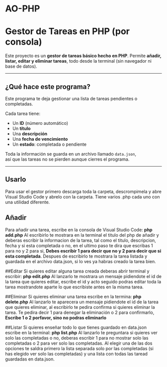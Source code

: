# AO-PHP

# Gestor de Tareas en PHP (por consola)

Este proyecto es un **gestor de tareas básico hecho en PHP**.
Permite **añadir, listar, editar y eliminar tareas**, todo desde la terminal (sin navegador ni base de datos).

---

## ¿Qué hace este programa?

Este programa te deja gestionar una lista de tareas pendientes o completadas.

Cada tarea tiene:
- Un **ID** (número automático)
- Un **título**
- Una **descripción**
- Una **fecha de vencimiento**
- Un **estado**: completada o pendiente

Toda la información se guarda en un archivo llamado `data.json`,  
así que las tareas no se pierden aunque cierres el programa.

---
## Usarlo
Para usar el gestor primero descarga toda la carpeta, descrompimela y abre Visual Studio Code y abrelo con la carpeta.
Tiene varios .php cada uno con una utilidad diferente.

## Añadir
Para añadir una tarea, escribe en la consola de Visual Studio Code:
**php add.php**
Al escribirlo te mostrara en la terminal el titulo del php de añadir y deberas escribir la informacion de la tarea, tal como el titulo, descripcion, fecha y si esta completada o no, en el ultimo paso te dira que escribas 1 para no y 2 para si, **Debes escribir 1 para decir que no y 2 para decir que si esta completada**.
Despues de escribirlo te mostrara la tarea listada y guardada en el archivo data.json, si lo ves ya habras creado la tarea bien.

##Editar
Si quieres editar alguna tarea creada deberas abrir terminal y escribir:
**php edit.php**
Al lanzarlo te mostrara un mensaje pidiendote el id de la tarea que quieres editar, escribe el id y acto seguido podras editar toda la tarea mostrandote aparte lo que escribiste antes en la misma tarea. 

##Eliminar
Si quieres eliminar una tarea escribe en la termina:
**php delete.php**
Al lanzarlo te aparecera un mensaje pidiendote el id de la tarea que quieres eliminar, al escribirlo te pedira confirma si quieres eliminar la tarea. Te pedira decir 1 para denegar la eliminación o 2 para confirmarlo, **Escribe 1 o 2 porfavor, sino no podras eliminarlo**

##Listar
Si quieres enseñar todo lo que tienes guardado en data.json escribe en la terminal:
**php list.php**
Al lanzarlo te preguntara si quieres ver solo las completadas o no, deberas escribir 1 para no mostrar solo las completadas o 2 para ver solo las completadas.
Al elegir una de las dos opciones te saldra primero la lista separada solo por las completadas (si has elegido ver solo las completadas) y una lista con todas las taread guardadas en data.json.
